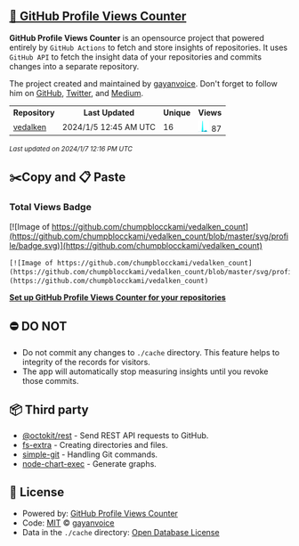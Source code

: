 ## [🚀 GitHub Profile Views Counter](https://github.com/gayanvoice/github-profile-views-counter)
**GitHub Profile Views Counter** is an opensource project that powered entirely by  `GitHub Actions` to fetch and store insights of repositories.
It uses `GitHub API` to fetch the insight data of your repositories and commits changes into a separate repository.

The project created and maintained by [gayanvoice](https://github.com/gayanvoice). Don't forget to follow him on [GitHub](https://github.com/gayanvoice), [Twitter](https://twitter.com/gayanvoice), and [Medium](https://gayanvoice.medium.com/).

<table>
	<tr>
		<th>
			Repository
		</th>
		<th>
			Last Updated
		</th>
		<th>
			Unique
		</th>
		<th>
			Views
		</th>
	</tr>
	<tr>
		<td>
			<a href="https://github.com/chumpblocckami/vedalken_count/tree/master/readme/620828141/year.md">
				vedalken
			</a>
		</td>
		<td>
			2024/1/5 12:45 AM UTC
		</td>
		<td>
			16
		</td>
		<td>
			<img alt="Response time graph" src="https://github.com/chumpblocckami/vedalken_count/raw/master/graph/620828141/small/year.png" height="20"> 87
		</td>
	</tr>
</table>

<small><i>Last updated on 2024/1/7 12:16 PM UTC</i></small>

## ✂️Copy and 📋 Paste
### Total Views Badge
[![Image of https://github.com/chumpblocckami/vedalken_count](https://github.com/chumpblocckami/vedalken_count/blob/master/svg/profile/badge.svg)](https://github.com/chumpblocckami/vedalken_count)

```readme
[![Image of https://github.com/chumpblocckami/vedalken_count](https://github.com/chumpblocckami/vedalken_count/blob/master/svg/profile/badge.svg)](https://github.com/chumpblocckami/vedalken_count)
```
[**Set up GitHub Profile Views Counter for your repositories**](https://github.com/gayanvoice/github-profile-views-counter)
## ⛔ DO NOT
- Do not commit any changes to `./cache` directory. This feature helps to integrity of the records for visitors.
- The app will automatically stop measuring insights until you revoke those commits.
## 📦 Third party

- [@octokit/rest](https://www.npmjs.com/package/@octokit/rest) - Send REST API requests to GitHub.
- [fs-extra](https://www.npmjs.com/package/fs-extra) - Creating directories and files.
- [simple-git](https://www.npmjs.com/package/simple-git) - Handling Git commands.
- [node-chart-exec](https://www.npmjs.com/package/node-chart-exec) - Generate graphs.
## 📄 License
- Powered by: [GitHub Profile Views Counter](https://github.com/gayanvoice/github-profile-views-counter)
- Code: [MIT](./LICENSE) © [gayanvoice](https://github.com/gayanvoice)
- Data in the `./cache` directory: [Open Database License](https://opendatacommons.org/licenses/odbl/1-0/)